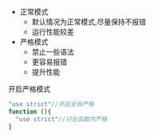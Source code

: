 - 正常模式
  - 默认情况为正常模式,尽量保持不报错
  - 运行性能较差
- 严格模式
  - 禁止一些语法
  - 更容易报错
  - 提升性能

开启严格模式

```js
"use strict"//开启全局严格
function (){
  "use strict"//只在函数内严格
}
```

